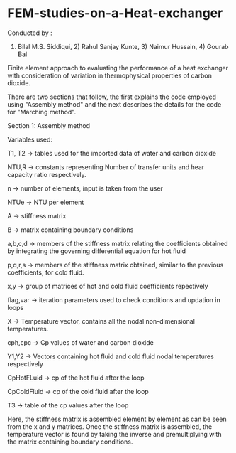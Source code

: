 # FEM-studies-on-a-Heat-exchanger
Conducted by : 
1) Bilal M.S. Siddiqui, 2) Rahul Sanjay Kunte, 3) Naimur Hussain, 4) Gourab Bal

Finite element approach to evaluating the performance of a heat exchanger with consideration of variation in thermophysical properties of carbon dioxide.

There are two sections that follow, the first explains the code employed using "Assembly method" and the next describes the details for the code for "Marching method".


Section 1: Assembly method

Variables used: 

 T1, T2 -> tables used for the imported data of water and carbon dioxide 

 NTU,R -> constants representing Number of transfer units and hear capacity ratio respectively. 

 n -> number of elements, input is taken from the user

 NTUe -> NTU per element 

 A -> stiffness matrix

 B -> matrix containing boundary conditions

 a,b,c,d -> members of the stiffness matrix relating the coefficients obtained by integrating the governing differential equation for hot fluid

 p,q,r,s -> members of the stiffness matrix obtained, similar to the previous coefficients, for cold fluid.

 x,y -> group of matrices of hot and cold fluid coefficients repectively 

 flag,var -> iteration parameters used to check conditions and updation in loops

 X -> Temperature vector, contains all the nodal non-dimensional temperatures.

 cph,cpc -> Cp values of water and carbon dioxide

 Y1,Y2 -> Vectors containing hot fluid and cold fluid nodal temperatures respectively

 CpHotFLuid -> cp of the hot fluid after the loop

 CpColdFluid -> cp of the cold fluid after the loop

 T3 -> table of the cp values after the loop
 
 
 Here, the stiffness matrix is assembled element by element as can be seen from the x and y matrices. 
 Once the stiffness matrix is assembled, the temperature vector is found by taking the inverse and premultiplying with the matrix containing boundary conditions.
 

